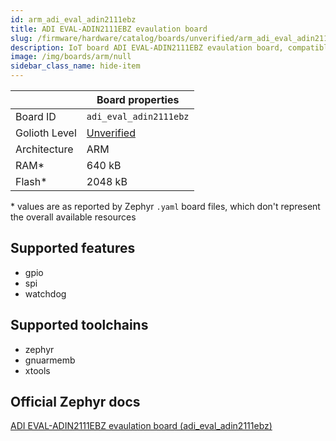 ```yaml
---
id: arm_adi_eval_adin2111ebz
title: ADI EVAL-ADIN2111EBZ evaulation board
slug: /firmware/hardware/catalog/boards/unverified/arm_adi_eval_adin2111ebz
description: IoT board ADI EVAL-ADIN2111EBZ evaulation board, compatible with Golioth at unverified level.
image: /img/boards/arm/null
sidebar_class_name: hide-item
---
```


[//]: # (This is an auto-generated file, do not edit! Changes to it will be lost upon re-generation)



|                | Board properties     |
| -------------  | -------------------- |
| Board ID       | `adi_eval_adin2111ebz` |
| Golioth Level  | [Unverified](/firmware/hardware#unverified-boards) |
| Architecture   | ARM |
| RAM*           | 640 kB |
| Flash*         | 2048 kB |

\* values are as reported by Zephyr `.yaml` board files, which don't represent the overall available resources



## Supported features

* gpio
* spi
* watchdog

## Supported toolchains

* zephyr
* gnuarmemb
* xtools

## Official Zephyr docs

[ADI EVAL-ADIN2111EBZ evaulation board (adi_eval_adin2111ebz)](https://docs.zephyrproject.org/3.6.0/boards/arm/adi_eval_adin2111ebz/doc/index.html)
